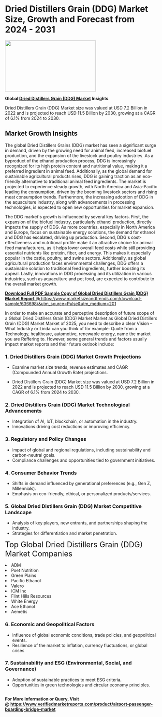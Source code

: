 <H1>Dried Distillers Grain (DDG) Market Size, Growth and Forecast from 2024 - 2031</H1><img class="aligncenter size-medium wp-image-584254" src="https://thirdeyenews.in/wp-content/uploads/2024/09/Global-Market-Research-300x168.jpeg" alt="" width="300" height="168" /><p><strong>Global&nbsp;<a href="https://www.marketsizeandtrends.com/download-sample/636698/&amp;utm_source=Pulse&amp;utm_medium=201">Dried Distillers Grain (DDG) Market</a> Insights</strong></p><p>Dried Distillers Grain (DDG) Market size was valued at USD 7.2 Billion in 2022 and is projected to reach USD 11.5 Billion by 2030, growing at a CAGR of 6.1% from 2024 to 2030.</p><p><h2>Market Growth Insights</h2> <p>The global Dried Distillers Grains (DDG) market has seen a significant surge in demand, driven by the growing need for animal feed, increased biofuel production, and the expansion of the livestock and poultry industries. As a byproduct of the ethanol production process, DDG is increasingly recognized for its high protein content and nutritional value, making it a preferred ingredient in animal feed. Additionally, as the global demand for sustainable agricultural products rises, DDG is gaining traction as an eco-friendly alternative to traditional animal feed ingredients. The market is projected to experience steady growth, with North America and Asia-Pacific leading the consumption, driven by the booming livestock sectors and rising meat consumption trends. Furthermore, the increasing adoption of DDG in the aquaculture industry, along with advancements in processing technologies, is expected to open new opportunities for market expansion.</p> <p><a href="download-sample-link"></a></p> <p>The DDG market's growth is influenced by several key factors. First, the expansion of the biofuel industry, particularly ethanol production, directly impacts the supply of DDG. As more countries, especially in North America and Europe, focus on sustainable energy solutions, the demand for ethanol and DDG has escalated, driving up production. Second, DDG's cost-effectiveness and nutritional profile make it an attractive choice for animal feed manufacturers, as it helps lower overall feed costs while still providing essential nutrients like protein, fiber, and energy. This makes it especially popular in the cattle, poultry, and swine sectors. Additionally, as global agricultural production faces environmental challenges, DDG offers a sustainable solution to traditional feed ingredients, further boosting its appeal. Lastly, innovations in DDG processing and its utilization in various industries, such as aquaculture and pet food, are expected to contribute to the overall market growth.</p> <p><a href="get-more-link"></p><p><span class=""><strong>Download Full PDF Sample Copy of Global Dried Distillers Grain (DDG) Market Report</strong> @ <a href="https://www.marketsizeandtrends.com/download-sample/636698/&amp;utm_source=Pulse&amp;utm_medium=201" target="_blank">https://www.marketsizeandtrends.com/download-sample/636698/&amp;utm_source=Pulse&amp;utm_medium=201</a></span></p><p>In order to make an accurate and perceptive description of future scope of a Global&nbsp;Dried Distillers Grain (DDG) Market Market as Global&nbsp;Dried Distillers Grain (DDG) Market Market of 2025, you need to describe a clear Vision &ndash; What Industry or Linda can you think of for example: Quote from a Technology, healthcare, automotive, renewable energy, name the market you are Reffering to. However, some general trends and factors usually impact market reports and their future outlook include:</p><h3>1.&nbsp;<strong>Dried Distillers Grain (DDG) Market Growth Projections</strong></h3><ul><li>Examine market size trends, revenue estimates and CAGR (Compounded Annual Growth Rate) projections.</li><li><p>Dried Distillers Grain (DDG) Market size was valued at USD 7.2 Billion in 2022 and is projected to reach USD 11.5 Billion by 2030, growing at a CAGR of 6.1% from 2024 to 2030.</p></li></ul><h3>2.&nbsp;<strong>Dried Distillers Grain (DDG) Market Technological Advancements</strong></h3><ul><li>Integration of AI, IoT, blockchain, or automation in the industry.</li><li>Innovations driving cost reductions or improving efficiency.</li></ul><h3>3.&nbsp;<strong>Regulatory and Policy Changes</strong></h3><ul><li>Impact of global and regional regulations, including sustainability and carbon-neutral goals.</li><li>Compliance challenges and opportunities tied to government initiatives.</li></ul><h3>4.&nbsp;<strong>Consumer Behavior Trends</strong></h3><ul><li>Shifts in demand influenced by generational preferences (e.g., Gen Z, Millennials).</li><li>Emphasis on eco-friendly, ethical, or personalized products/services.</li></ul><h3>5.&nbsp;<strong>Global Dried Distillers Grain (DDG) Market Competitive Landscape</strong></h3><ul><li>Analysis of key players, new entrants, and partnerships shaping the industry.</li><li>Strategies for differentiation and market penetration.</li></ul><p data-pm-slice="1 1 []"><span style="color: inherit; font-family: inherit; font-size: 25px;">Top Global Dried Distillers Grain (DDG) Market Companies</span></p><div class="" data-test-id=""><p><li>ADM</li><li> Poet Nutrition</li><li> Green Plains</li><li> Pacific Ethanol</li><li> Valero</li><li> ICM Inc</li><li> Flint Hills Resources</li><li> White Energy</li><li> Ace Ethanol</li><li> Aemetis</li></p></div><h3>6.&nbsp;<strong>Economic and Geopolitical Factors</strong></h3><ul><li>Influence of global economic conditions, trade policies, and geopolitical events.</li><li>Resilience of the market to inflation, currency fluctuations, or global crises.</li></ul><h3>7.&nbsp;<strong>Sustainability and ESG (Environmental, Social, and Governance)</strong></h3><ul><li>Adoption of sustainable practices to meet ESG criteria.</li><li>Opportunities in green technologies and circular economy principles.</li></ul><h2><strong style="font-size: 14px;">For More Information or Query, Visit @&nbsp;</strong><a style="background-color: #ffffff; font-size: 14px;" href="https://www.marketsizeandtrends.com/report/dried-distillers-grain-ddg-market/" target="_blank">https://www.verifiedmarketreports.com/product/airport-passenger-boarding-bridge-market</a></h2>
